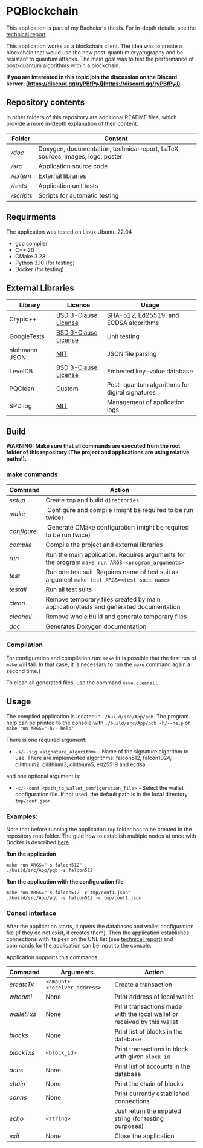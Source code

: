 # PQBlockchain

This application is part of my Bachelor's thesis. For in-depth details, see the [technical report](/doc/thesis/Thesis.pdf).

This application works as a blockchain client. The idea was to create a blockchain that would use the new post-quantum cryptography and be resistant to quantum attacks. The main goal was to test the performance of post-quantum algorithms within a blockchain.

**If you are interested in this topic join the discussion on the Discord server: [https://discord.gg/ryPBfPyJ](https://discord.gg/ryPBfPyJ)**

## Repository contents

In other folders of this repository are additional README files, which provide a more in-depth explanation of their content.

|**Folder** | **Content**|
|---|---|
| _./doc_ | Doxygen, documentation, technical report, LaTeX sources, images, logo, poster |
| _./src_ | Application source code |
| _./extern_ | External libraries |
| _./tests_ | Application unit tests|
| _./scripts_ | Scripts for automatic testing |

## Requirments

The application was tested on Linux Ubuntu 22.04

+ gcc compiler
+ C++ 20
+ CMake 3.28
+ Python 3.10 (for testing)
+ Docker (for testing)

## External Libraries

|**Library** | **Licence** | **Usage** |
|---|---|---|
| Crypto++ | [BSD 3-Clause License](./extern/cryptopp-cmake/LICENSE) | SHA-512, Ed25519, and ECDSA algorithms |
| GoogleTests | [BSD 3-Clause License](./extern/googletest/LICENSE) | Unit testing |
| nlohmann JSON | [MIT](./extern/json/LICENSE.MIT) | JSON file parsing |
| LevelDB | [BSD 3-Clause License](./extern/LevelDB/LICENSE) | Embeded key-value database |
| PQClean | Custom | Post-quantum algorithms for digiral signatures |
| SPD log | [MIT](./extern/spdlog/LICENSE) | Management of application logs |


## Build

**WARNING: Make sure that all commands are executed from the root folder of this repository (The project and applications are using relative paths!).**

### make commands

|**Command** | **Action**|
|---|---|
| _setup_ | Create `tmp` and build `directories` |
| _make_ | Configure and compile (might be required to be run twice) |
| _configure_ | Generate CMake configuration (might be required to be run twice) |
| _compile_ | Compile the project and external libraries |
| _run_ | Run the main application. Requires arguments for the program `make run ARGS=<program_arguments>` |
| _test_ | Run one test suit. Requires name of test suit as argument `make test ARGS=<test_suit_name>` |
| _testall_ | Run all test suits |
| _clean_ | Remove temporary files created by main application/tests and generated documentation |
| _cleanall_ | Remove whole build and generate temporary files |
| _doc_ | Generates Doxygen documentation |

### Compilation

For configuration and compilation run: `make` (It is possible that the first run of `make` will fail. In that case, it is necessary to run the `make` command again a second time.)

To clean all generated files, use the command `make cleanall`


## Usage

The compiled application is located in `./build/src/App/pqb`. The program help can be printed to the console with `./build/src/App/pqb -h/--help` or `make run ARGS="-h/--help"`

There is one required argument:

+ `-s/--sig <signature_algorithm>` - Name of the signature algorithm to use. There are implemented algorithms: falcon512, falcon1024, dilithium2, dilithium3, dilithium5, ed25519 and ecdsa.

and one optional argument is:

+ `-c/--conf <path_to_wallet_configuration_file>` - Select the wallet configuration file. If not used, the default path is in the local directory `tmp/conf.json`.


### Examples:

Note that before running the application `tmp` folder has to be created in the repository root folder. The guid how to establish multiple nodes at once with Docker is described [here](./scripts/README.md).

**Run the application**

`make run ARGS="-s falcon512"`  
`./build/src/App/pqb -s falcon512`

**Run the application with the configuration file**

`make run ARGS="-s falcon512 -c tmp/conf1.json"`  
`./build/src/App/pqb -s falcon512 -c tmp/conf1.json`


### Consol interface

After the application starts, it opens the databases and wallet configuration file (if they do not exist, it creates them). Then the application establishes connections with its peer on the UNL list (see [technical report](/doc/thesis/Thesis.pdf)) and commands for the application can be input to the console.

Application supports this commands:

|**Command** | **Arguments** | **Action**|
|---|---|---|
| _createTx_ | `<amount>` `<receiver_address>` | Create a transaction |
| _whoami_ | None | Print address of local wallet |
| _walletTxs_ | None | Print transactions made with the local wallet or received by this wallet |
| _blocks_ | None | Print list of blocks in the database |
| _blockTxs_ | `<block_id>` | Print transactions in block with given `block_id` |
| _accs_ | None | Print list of accounts in the database |
| _chain_ | None | Print the chain of blocks |
| _conns_ | None | Print currently established connections |
| _echo_ | `<string>` | Just return the imputed string (for testing purposes) |
| _exit_ | None | Close the application |
